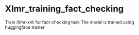# Xlmr_training_fact_checking
Train Xlmr-xnli for fact-checking task
The model is trained using huggingface trainer

